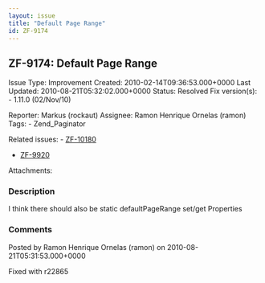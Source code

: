 ```yaml
---
layout: issue
title: "Default Page Range"
id: ZF-9174
---
```


ZF-9174: Default Page Range
---------------------------

 Issue Type: Improvement Created: 2010-02-14T09:36:53.000+0000 Last Updated: 2010-08-21T05:32:02.000+0000 Status: Resolved Fix version(s): - 1.11.0 (02/Nov/10)
 
 Reporter:  Markus (rockaut)  Assignee:  Ramon Henrique Ornelas (ramon)  Tags: - Zend\_Paginator
 
 Related issues: - [ZF-10180](/issues/browse/ZF-10180)
- [ZF-9920](/issues/browse/ZF-9920)
 
 Attachments: 
### Description

I think there should also be static defaultPageRange set/get Properties

 

 

### Comments

Posted by Ramon Henrique Ornelas (ramon) on 2010-08-21T05:31:53.000+0000

Fixed with r22865

 

 